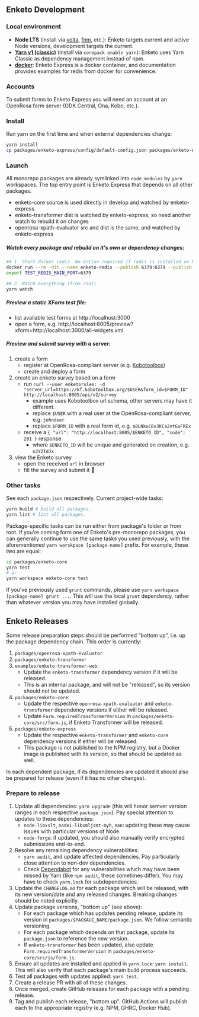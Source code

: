 ## Enketo Development

### Local environment

-   **Node LTS** (install via [volta](https://volta.sh/), [fnm](https://github.com/Schniz/fnm), etc.): Enketo targets current and active Node versions, development targets the current.
-   **[Yarn v1 (classic)](https://classic.yarnpkg.com/lang/en/)** (install via `corepack enable yarn`): Enketo uses Yarn Classic as dependency management instead of npm.
-   **[docker](https://docs.docker.com/engine/install/)**: Enketo Express is a docker container, and documentation provides examples for redis from docker for convenience.

### Accounts

To submit forms to Enketo Express you will need an account at an OpenRosa form server (ODK Central, Ona, Kobo, etc.).

### Install

Run yarn on the first time and when external dependencies change:

```sh
yarn install
cp packages/enketo-express/config/default-config.json packages/enketo-express/config/config.json
```

### Launch

All monorepo packages are already symlinked into `node_modules` by `yarn` workspaces.
The top entry point is Enketo Express that depends on all other packages.

-   enketo-core source is used directly in develop and watched by enketo-express
-   enketo-transformer dist is watched by enketo-express, so need another watch to rebuild it on changes
-   openrosa-xpath-evaluator src and dist is the same, and watched by enketo-express

##### Watch every package and rebuild on it's own or dependency changes:

```sh
## 1. Start docker redis. No action required if redis is installed on host.
docker run --rm -dit --name enketo-redis --publish 6379:6379 --publish 6380:6379 redis
export TEST_REDIS_MAIN_PORT=6379

## 2. Watch everything (from root)
yarn watch
```

##### Preview a static XForm test file:

-   list available test forms at http://localhost:3000
-   open a form, e.g. http://localhost:8005/preview?xform=http://localhost:3000/all-widgets.xml

##### Preview and submit survey with a server:

1. create a form
    - register at OpenRosa-compliant server (e.g. [Kobotoolbox](https://kf.kobotoolbox.org/))
    - create and deploy a form
2. create an enketo survey based on a form
    - run `curl --user enketorules: -d "server_url=https://kf.kobotoolbox.org/$USER&form_id=$FORM_ID" http://localhost:8005/api/v2/survey`
        - example uses Kobotoolbox url schema, other servers may have it different.
        - replace `$USER` with a real user at the OpenRosa-compliant server, e.g. `johndeer`
        - replace `$FORM_ID` with a real form id, e.g. `a8LNkuC8v3KCa2ntGuFREx`
    - receive a `{ "url": "http://localhost:8005/$ENKETO_ID", "code": 201 }` response
        - where `$ENKETO_ID` will be unique and generated on creation, e.g. `n3Y2TdJx`
3. view the Enketo survey
    - open the received `url` in browser
    - fill the survey and submit it 🎉

### Other tasks

See each `package.json` respectively. Current project-wide tasks:

```sh
yarn build # build all packages.
yarn lint # lint all packages.
```

Package-specific tasks can be run either from package's folder or from root. If you're coming form one of Enketo's pre-monorepo packages, you can generally continue to use the same tasks you used previously, with the aforementioned `yarn worskpace [package-name]` prefix. For example, these two are equal:

```sh
cd packages/enketo-core
yarn test
# or
yarn workspace enketo-core test
```

If you've previously used `grunt` commands, please use `yarn workspace [package-name] grunt ...`. This will use the local `grunt` dependency, rather than whatever version you may have installed globally.

## Enketo Releases

Some release preparation steps should be performed "bottom up", i.e. up the package dependency chain. This order is currently:

1. `packages/openrosa-xpath-evaluator`
2. `packages/enketo-transformer`
3. `examples/enketo-transformer-web`:
    - Update the `enketo-transformer` dependency version if it will be released.
    - This is an internal package, and will not be "released", so its version should not be updated.
4. `packages/enketo-core`:
    - Update the respective `openrosa-xpath-evaluator` and `enketo-transformer` dependency versions if either will be released.
    - Update `Form.requiredTransformerVersion` in `packages/enketo-core/src/form.js`, if Enketo Transformer will be released.
5. `packages/enketo-express`
    - Update the respective `enketo-transformer` and `enketo-core` dependency versions if either will be released.
    - This package is not published to the NPM registry, but a Docker image is published with its version, so that should be updated as well.

In each dependent package, if its dependencies are updated it should also be prepared for release (even if it has no other changes).

### Prepare to release

1. Update all dependencies: `yarn upgrade` (this will honor semver version ranges in each respective `package.json`). Pay special attention to updates to these dependencies:
    - `node-libxslt`, `node1-libxmljsmt-myh`, `nan`: updating these may cause issues with particular versions of Node.
    - `node-forge`: if updated, you should also manually verify encrypted submissions end-to-end.
1. Resolve any remaining dependency vulnerabilities:
    - `yarn audit`, and update affected dependencies. Pay particularly close attention to non-dev dependencies.
    - Check [Dependabot](https://github.com/enketo/enketo/security/dependabot) for any vulnerabilities which may have been missed by Yarn (like `npm audit`, these sometimes differ). You may have to check `yarn.lock` for subdependencies.
1. Update the `CHANGELOG.md` for each package which will be released, with its new version/date and any released changes. Breaking changes should be noted explicitly.
1. Update package versions, "bottom up" (see above):
    - For each package which has updates pending release, update its version in `packages/$PACKAGE_NAME/package.json`. We follow semantic versioning.
    - For each package which depends on that package, update its `package.json` to reference the new version.
    - If `enketo-transformer` has been updated, also update `Form.requiredTransformerVersion` in `packages/enketo-core/src/js/form.js`.
1. Ensure all updates are installed and applied in `yarn.lock`: `yarn install`. This will also verify that each package's main build process succeeds.
1. Test all packages with updates applied: `yarn test`.
1. Create a release PR with all of these changes.
1. Once merged, create GitHub releases for each package with a pending release.
1. Tag and publish each release, "bottom up". GitHub Actions will publish each to the appropriate registry (e.g. NPM, GHRC, Docker Hub).
